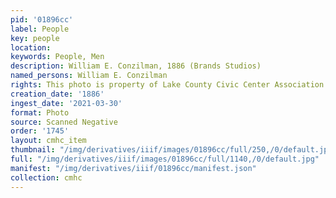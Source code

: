 ```yaml
---
pid: '01896cc'
label: People
key: people
location: 
keywords: People, Men
description: William E. Conzilman, 1886 (Brands Studios)
named_persons: William E. Conzilman
rights: This photo is property of Lake County Civic Center Association.
creation_date: '1886'
ingest_date: '2021-03-30'
format: Photo
source: Scanned Negative
order: '1745'
layout: cmhc_item
thumbnail: "/img/derivatives/iiif/images/01896cc/full/250,/0/default.jpg"
full: "/img/derivatives/iiif/images/01896cc/full/1140,/0/default.jpg"
manifest: "/img/derivatives/iiif/01896cc/manifest.json"
collection: cmhc
---
```

